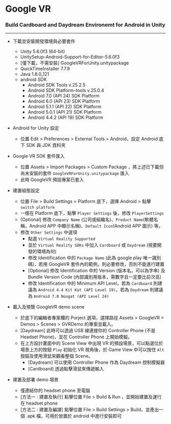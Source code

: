 # Google VR

<script type="text/javascript" src="../js/general.js"></script>

### Build Cardboard and Daydream Environemt for Android in Unity
---

* 下載並安裝開發環境與必要套件
    * Unity 5.6.0f3 (64-bit)
    * UnitySetup-Android-Support-for-Editor-5.6.0f3
    * [僅下載，不需安裝] GoogleVRForUnity.unitypackage
    * QuickTimeInstaller 7.7.9
    * Java 1.8.0_121
    * android SDK
        * Android SDK Tools v.25.2.5
        * Android SDK Platform-tools v.25.0.4
        * Android 7.0 (API 24) SDK Platform
        * Android 6.0 (API 23) SDK Platform
        * Android 5.1.1 (API 22) SDK Platform
        * Android 5.0.1 (API 21) SDK Platform
        * Android 4.4.2 (API 19) SDK Platform    
    
* Android for Unity 設定
    * 位置 Edit > Preferences > External Tools > Android，設定 Android 底下 SDK 與 JDK 資料夾

* Google VR SDK 套件匯入
    * 位置 Assets > Import Packages > Custom Package ，將上述已下載但尚未安裝的套件 `GoogleVRForUnity.unitypackage` 匯入
    * 此時 GoogleVR 預設專案已套入

* 建置組態設定
    * 位置 File > Build Settings > Platform 底下，選擇 Android > 點擊 `switch platform`
    * 一樣在 Platform 底下，點擊 `Player Settings` 後，修改 `PlayerSettings`
    * [Optional] 修改 `Company Name` (公司或組織名)、`Product Name`(軟體名稱，Android APP 中顯示名稱)、`Default Icon`(Android APP 圖示) 等。
    * 修改 `Other Settings` 中選項
        * 點選 `Virtual Reality Supported` 
        * 並於 `Virtual Reality SDKs` 中加入 `Cardboard` 或 `Daydream` (視要開發的環境為何)
        * 修改 Identification 中的 `Package Name` (此為 google play 唯一識別碼)，若用 GoogleVR 套件內的範例，則必要修改，否則不能進行建置
        * [Optional] 修改 Identification 中的 Version (版本名，可以為字串) 及 Bundle Version Code (內部識別用版本，需數字且一定要比前次高)
        * 修改 Identification 中的 Minimum API Level，若為 `Cardboard` 則建議為 `Android 4.4 Kit Kat (API Level 19)`，若為 `Daydream` 則建議為 `Android 7.0 Nougat (API Level 24)`

* 載入及預覽 GoogleVR demo scene
    * 於底下的編輯者專案欄的 Porject 選項，選擇路徑 Assets > GoogleVR > Demos > Scenes > GVRDemo 的專案並載入。
    * [Daydream] 此時可以透過 USB 線連接你的 Controller Phone (不是 Headset Phone)，並在 Controller Phone 上開始模擬。
    * 在上方設計畫面中的 Scene View 中出現 VR 的預設場景，可以點選位於場景上方的按鈕 `Play` 初始化 VR 視角後，於 Game View 中可以按住 `Alt` 按鈕及使用滑鼠來觀看整個 Scene。
        * [Daydream] 可以使用 Controller Phone 作為 Daydream 控制模擬器
        * [Cardboard] 透過點擊滑鼠來傳遞輸入

* 建置及部署 demo 場景
    * 僅連結你的 headset phone 至電腦
    * [方法一 : 建置及執行] 點擊位置 File > Build & Run ，並開始建置及運行在 headset phone
    * [方法二 : 建置及編譯] 點擊位置 File > Build Settings > Build，並產出一個 .apk 檔，可用於放置於 android 中進行安裝即可









